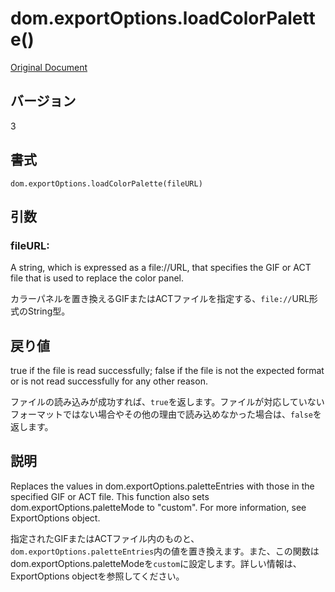 # dom.exportOptions.loadColorPalette()

[Original Document](http://help.adobe.com/en_US/fireworks/cs/extend/WS5b3ccc516d4fbf351e63e3d1183c94856c-7db5.html)

## バージョン

3

## 書式

```
dom.exportOptions.loadColorPalette(fileURL)
```

## 引数

### fileURL:

A string, which is expressed as a file://URL, that specifies the GIF or ACT file that is used to replace the color panel.

カラーパネルを置き換えるGIFまたはACTファイルを指定する、```file://```URL形式のString型。

## 戻り値

true if the file is read successfully; false if the file is not the expected format or is not read successfully for any other reason.

ファイルの読み込みが成功すれば、```true```を返します。ファイルが対応していないフォーマットではない場合やその他の理由で読み込めなかった場合は、```false```を返します。

## 説明

Replaces the values in dom.exportOptions.paletteEntries with those in the specified GIF or ACT file. This function also sets dom.exportOptions.paletteMode to "custom". For more information, see ExportOptions object.

指定されたGIFまたはACTファイル内のものと、```dom.exportOptions.paletteEntries```内の値を置き換えます。また、この関数はdom.exportOptions.paletteModeを```custom```に設定します。詳しい情報は、ExportOptions objectを参照してください。
